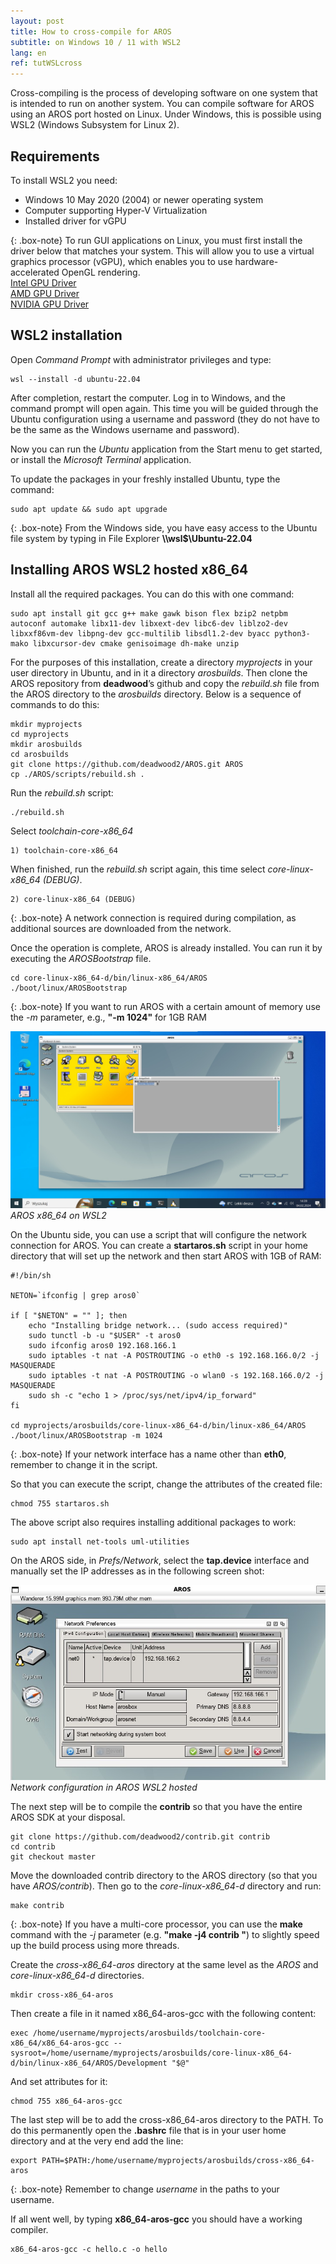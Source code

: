 ```yaml
---
layout: post
title: How to cross-compile for AROS
subtitle: on Windows 10 / 11 with WSL2
lang: en
ref: tutWSLcross
---
```


Cross-compiling is the process of developing software on one system that is intended to run on another system. You can compile software for AROS using an AROS port hosted on Linux. Under Windows, this is possible using WSL2 (Windows Subsystem for Linux 2).

## Requirements

To install WSL2 you need:
- Windows 10 May 2020 (2004) or newer operating system
- Computer supporting Hyper-V Virtualization
- Installed driver for vGPU 

{: .box-note}
To run GUI applications on Linux, you must first install the driver below that matches your system. This will allow you to use a virtual graphics processor (vGPU), which enables you to use hardware-accelerated OpenGL rendering.  
[Intel GPU Driver](https://www.intel.com/content/www/us/en/download/19344/intel-graphics-windows-dch-drivers.html)  
[AMD GPU Driver](https://www.amd.com/en/support)  
[NVIDIA GPU Driver](https://www.nvidia.com/Download/index.aspx?lang=en-us)  
  
## WSL2 installation

Open *Command Prompt* with administrator privileges and type:
```
wsl --install -d ubuntu-22.04
```
After completion, restart the computer. Log in to Windows, and the command prompt will open again. This time you will be guided through the Ubuntu configuration using a username and password (they do not have to be the same as the Windows username and password).

Now you can run the *Ubuntu* application from the Start menu to get started, or install the *Microsoft Terminal* application.

To update the packages in your freshly installed Ubuntu, type the command:
```
sudo apt update && sudo apt upgrade
```

{: .box-note}
From the Windows side, you have easy access to the Ubuntu file system by typing in File Explorer **\\\wsl$\Ubuntu-22.04**

## Installing AROS WSL2 hosted x86_64

Install all the required packages. You can do this with one command:
```
sudo apt install git gcc g++ make gawk bison flex bzip2 netpbm autoconf automake libx11-dev libxext-dev libc6-dev liblzo2-dev libxxf86vm-dev libpng-dev gcc-multilib libsdl1.2-dev byacc python3-mako libxcursor-dev cmake genisoimage dh-make unzip
```
For the purposes of this installation, create a directory *myprojects* in your user directory in Ubuntu, and in it a directory *arosbuilds*. Then clone the AROS repository from **deadwood**’s github and copy the *rebuild.sh* file from the AROS directory to the *arosbuilds* directory. Below is a sequence of commands to do this:

```
mkdir myprojects
cd myprojects
mkdir arosbuilds
cd arosbuilds
git clone https://github.com/deadwood2/AROS.git AROS
cp ./AROS/scripts/rebuild.sh .
```
Run the *rebuild.sh* script:
```
./rebuild.sh
```
Select *toolchain-core-x86_64*
```
1) toolchain-core-x86_64
```
When finished, run the *rebuild.sh* script again, this time select *core-linux-x86_64 (DEBUG)*.
```
2) core-linux-x86_64 (DEBUG)
```

{: .box-note}
A network connection is required during compilation, as additional sources are downloaded from the network.

Once the operation is complete, AROS is already installed. You can run it by executing the *AROSBootstrap* file.
```
cd core-linux-x86_64-d/bin/linux-x86_64/AROS
./boot/linux/AROSBootstrap
```

{: .box-note}
If you want to run AROS with a certain amount of memory use the *-m* parameter, e.g., **"-m 1024"** for 1GB RAM

![AROS hosted](/assets/img/aroshosted.jpg)
*AROS x86_64 on WSL2*

On the Ubuntu side, you can use a script that will configure the network connection for AROS. You can create a **startaros.sh** script in your home directory that will set up the network and then start AROS with 1GB of RAM:

```
#!/bin/sh

NETON=`ifconfig | grep aros0`

if [ "$NETON" = "" ]; then
    echo "Installing bridge network... (sudo access required)"
    sudo tunctl -b -u "$USER" -t aros0
    sudo ifconfig aros0 192.168.166.1
    sudo iptables -t nat -A POSTROUTING -o eth0 -s 192.168.166.0/2 -j MASQUERADE
    sudo iptables -t nat -A POSTROUTING -o wlan0 -s 192.168.166.0/2 -j MASQUERADE
    sudo sh -c "echo 1 > /proc/sys/net/ipv4/ip_forward"
fi

cd myprojects/arosbuilds/core-linux-x86_64-d/bin/linux-x86_64/AROS
./boot/linux/AROSBootstrap -m 1024
```

{: .box-note}
If your network interface has a name other than **eth0**, remember to change it in the script.

So that you can execute the script, change the attributes of the created file:
```
chmod 755 startaros.sh
```

The above script also requires installing additional packages to work:
```
sudo apt install net-tools uml-utilities
```

On the AROS side, in *Prefs/Network*, select the **tap.device** interface and manually set the IP addresses as in the following screen shot:

![Network configuration](/assets/img/networkhosted.jpg)
*Network configuration in AROS WSL2 hosted*

The next step will be to compile the **contrib** so that you have the entire AROS SDK at your disposal.

```
git clone https://github.com/deadwood2/contrib.git contrib
cd contrib
git checkout master
```

Move the downloaded contrib directory to the AROS directory (so that you have *AROS/contrib*). Then go to the *core-linux-x86_64-d* directory and run:
```
make contrib
```

{: .box-note}
If you have a multi-core processor, you can use the **make** command with the *-j* parameter (e.g. **"make -j4 contrib "**) to slightly speed up the build process using more threads.

Create the *cross-x86_64-aros* directory at the same level as the *AROS* and *core-linux-x86_64-d* directories.
```
mkdir cross-x86_64-aros
```
Then create a file in it named x86_64-aros-gcc with the following content:
```
exec /home/username/myprojects/arosbuilds/toolchain-core-x86_64/x86_64-aros-gcc --sysroot=/home/username/myprojects/arosbuilds/core-linux-x86_64-d/bin/linux-x86_64/AROS/Development "$@"
```
And set attributes for it:
```
chmod 755 x86_64-aros-gcc
```

The last step will be to add the cross-x86_64-aros directory to the PATH. To do this permanently open the **.bashrc** file that is in your user home directory and at the very end add the line:

```
export PATH=$PATH:/home/username/myprojects/arosbuilds/cross-x86_64-aros
```

{: .box-note}
Remember to change *username* in the paths to your username.

If all went well, by typing **x86_64-aros-gcc** you should have a working compiler.
```
x86_64-aros-gcc -c hello.c -o hello
```

